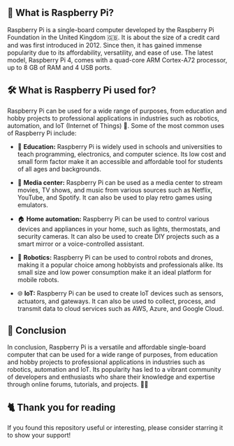 ## 🍓 What is Raspberry Pi? 
Raspberry Pi is a single-board computer developed by the Raspberry Pi Foundation in the United Kingdom 🇬🇧.
It is about the size of a credit card and was first introduced in 2012.
Since then, it has gained immense popularity due to its affordability, versatility, and ease of use.
The latest model, Raspberry Pi 4, comes with a quad-core ARM Cortex-A72 processor, up to 8 GB of RAM and 4 USB ports.

## 🛠️ What is Raspberry Pi used for?
Raspberry Pi can be used for a wide range of purposes, from education and hobby projects to professional applications in industries such as robotics, automation, and IoT (Internet of Things) 🚀.
Some of the most common uses of Raspberry Pi include:

- 🏫 **Education:**
Raspberry Pi is widely used in schools and universities to teach programming, electronics, and computer science.
Its low cost and small form factor make it an accessible and affordable tool for students of all ages and backgrounds.

- 🎵 **Media center:**
Raspberry Pi can be used as a media center to stream movies, TV shows, and music from various sources such as Netflix, YouTube, and Spotify.
It can also be used to play retro games using emulators.

- 🏠 **Home automation:**
Raspberry Pi can be used to control various devices and appliances in your home, such as lights, thermostats, and security cameras.
It can also be used to create DIY projects such as a smart mirror or a voice-controlled assistant.

- 🤖 **Robotics:**
Raspberry Pi can be used to control robots and drones, making it a popular choice among hobbyists and professionals alike.
Its small size and low power consumption make it an ideal platform for mobile robots.

- 🌐 **IoT:**
Raspberry Pi can be used to create IoT devices such as sensors, actuators, and gateways.
It can also be used to collect, process, and transmit data to cloud services such as AWS, Azure, and Google Cloud.

## 🤝 Conclusion
In conclusion, Raspberry Pi is a versatile and affordable single-board computer that can be used for a wide range of purposes, from education and hobby projects to professional applications in industries such as robotics, automation and IoT.
Its popularity has led to a vibrant community of developers and enthusiasts who share their knowledge and expertise through online forums, tutorials, and projects. 👥🌟

## 🐈 Thank you for reading
If you found this repository useful or interesting, please consider starring it to show your support!